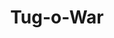 ---
pid: ch937
title: Tug-o-War
location_transcription: Mason-Dixon line
coordinates: "[-75.163685448131, 39.951922426797]"
zipcode: '11377'
gen_neighborhood: 
neighborhood: 
outside_phl: Queens NY
age: '41'
age_range: 40-49
instagram: 
image_file_name: ch_937.jpg
proposal_transcription: Tug-o-war
topic: Sports
topic_summary: '0'
type: Interactive,Space
keywords_other: 
credit: 
image_labels: A tug-o-war rope with north and south ends.
twitter: 
facebook: 
permalink: "/monuments/ch937/"
layout: item-page
---